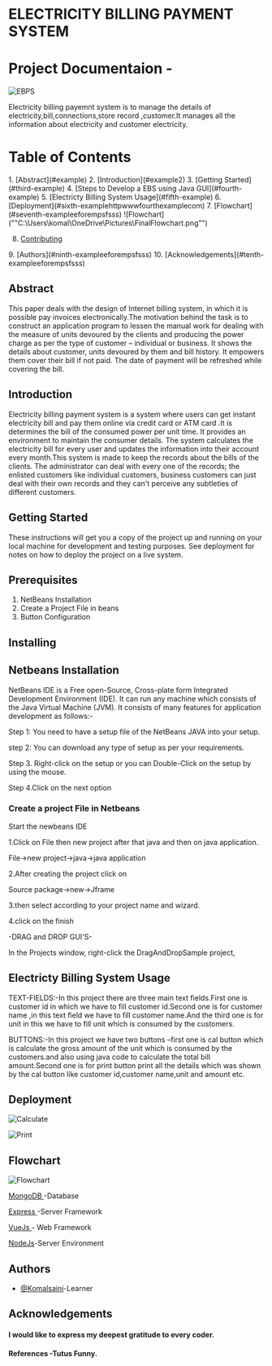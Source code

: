 
# ELECTRICITY BILLING PAYMENT SYSTEM
# Project Documentaion -

 




![EBPS](C:\Users\komal\OneDrive\Pictures\all2.png)


 Electricity billing payemnt system is to manage the details of electricity,bill,connections,store record ,customer.It manages all the information about electricity and customer electricity.

# Table of Contents
<a name="abstract">
1. [Abstract](#example)</a>
<a name="intro">
2. [Introduction](#example2)</a>
<a name="started">
3. [Getting Started](#third-example)</a>
<a name="Steps">
4. [Steps to Develop a EBS using Java GUI](#fourth-example)</a>
<a name="usage">
5. [Electricty Billing System Usage](#fifth-example)</a>
<a name="deployment">
6. [Deployment](#sixth-examplehttpwwwfourthexamplecom)</a>
<a name="flowchart">
7. [Flowchart](#seventh-exampleeforempsfsss)
   ![Flowchart](""C:\Users\komal\OneDrive\Pictures\FinalFlowchart.png"")</a>
   
8. [Contributing](#eighth-exampleeforempsfsss)
<a name="authors">
9. [Authors](#ninth-exampleeforempsfsss)</a>
<a name="acknowlwdge">
10. [Acknowledgements](#tenth-exampleeforempsfsss)</a>


## Abstract
This paper deals with the design of Internet billing system, in which it is possible pay invoices electronically.The  motivation  behind  the  task  is  to  construct  an  application program to lessen the manual work for dealing with the measure of units devoured by the clients and producing the power charge as per the type of customer – individual or business. It shows the details about customer, units devoured by them and bill history. It empowers them cover their bill if not paid. The date of payment will be refreshed while covering the bill.
## Introduction
Electricity billing payment system is a system where users can get instant electricity bill and pay them online via credit card or ATM card .It is determines the bill of the consumed power per unit time.
It provides an environment to maintain the consumer details.
The system calculates the electricity bill for every user and updates the information into their account every month.This  system  is  made  to  keep  the  records  about  the  bills  of  the  clients.  The administrator  can  deal  with  every  one  of  the  records;  the  enlisted  customers  like  individual customers, business customers can just deal with their own records and they can't perceive any subtleties  of  different  customers.

## Getting Started
These instructions will get you a copy of the project up and running on your local machine for development and testing purposes. See deployment for notes on how to deploy the project on a live system.
##  Prerequisites
1. NetBeans Installation
2. Create a Project File in beans
4. Button Configuration
## Installing
## Netbeans Installation
NetBeans IDE is a Free open-Source, Cross-plate form Integrated Development Environment (IDE). It can run any machine which consists of the Java Virtual Machine (JVM). It consists of many features for application development as follows:-

Step 1: You need to have a setup file of the NetBeans JAVA into your setup.

step 2: You can download any type of setup as per your requirements.

Step 3. Right-click on the setup or you can Double-Click on the setup by using the mouse.

Step 4.Click on the next option


### Create a project File in Netbeans
Start the newbeans IDE

1.Click on File then new project after that java and then on java application.

File->new project->java->java application

2.After creating the project click on

Source package->new->Jframe

3.then select according to your project name and wizard.

4.click on the finish

-DRAG and DROP GUI'S-

In the Projects window, right-click the DragAndDropSample project,


## Electricty Billing System Usage

TEXT-FIELDS:-In this project there are three main text fields.First one is customer id in which we have to fill customer id.Second one is for customer name ,in this text field we have to fill customer name.And the third one is for unit in this we have to fill unit which is consumed by the customers.

BUTTONS:-In this project we have two buttons –first one is cal button which is calculate the gross amount of the unit which is consumed by the customers.and also using java code to calculate the total bill amount.Second one is for print button print all the details which was shown by the cal button like customer id,customer name,unit and amount etc.




## Deployment

![Calculate]("C:\Users\komal\OneDrive\Pictures\Calculate1.png")

![Print](""C:\Users\komal\OneDrive\Pictures\Printofelectricity1.png"")

## Flowchart
   ![Flowchart](""C:\Users\komal\OneDrive\Pictures\FinalFlowchart.png"")


 [MongoDB ](#example)-Database

 [Express ](#example)-Server Framework

 [VueJs ](#example)- Web Framework

 [NodeJs](#example)-Server Environment

## Authors

- [@Komalsaini](https://github.com/KomalSaini16)-Learner


## Acknowledgements

 #### I would like to express my deepest gratitude to every coder.


#### References -Tutus Funny.

